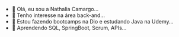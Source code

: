 - 👋 Olá, eu sou a Nathalia Camargo...
- 👀 Tenho interesse na área back-and... 
- 🌱 Estou fazendo bootcamps na Dio e estudando Java na Udemy...
- 💞️ Aprendendo SQL, SpringBoot, Scrum, APIs...


<!---
NathaliaCS24/NathaliaCS24 is a ✨ special ✨ repository because its `README.md` (this file) appears on your GitHub profile.
You can click the Preview link to take a look at your changes.
--->
